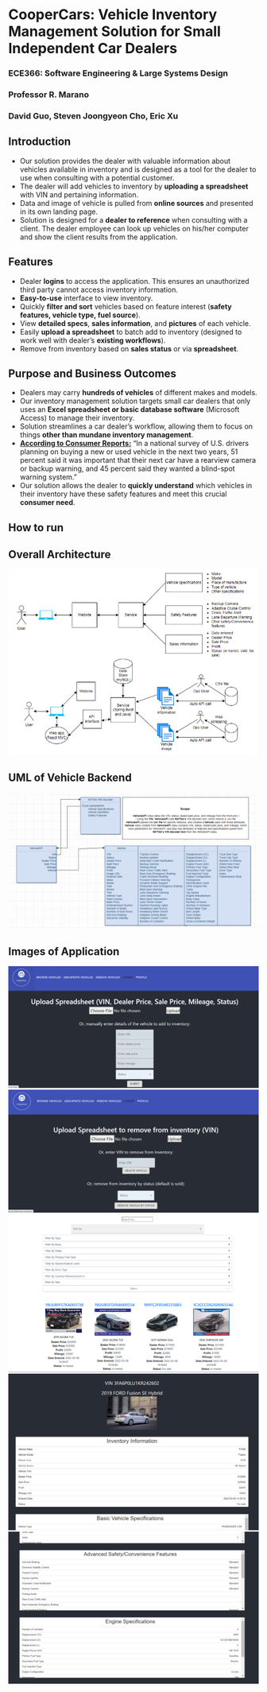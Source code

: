 # CooperCars: Vehicle Inventory Management Solution for Small Independent Car Dealers
### ECE366: Software Engineering & Large Systems Design 
### Professor R. Marano
### David Guo, Steven Joongyeon Cho, Eric Xu

## Introduction
- Our solution provides the dealer with valuable information about vehicles available in inventory and is designed as a tool for the dealer to use when consulting with a potential customer.
- The dealer will add vehicles to inventory by **uploading a spreadsheet** with VIN and pertaining information.
- Data and image of vehicle is pulled from **online sources** and presented in its own landing page.
- Solution is designed for a **dealer to reference** when consulting with a client. The dealer employee can look up vehicles on his/her computer and show the client results from the application. 

## Features
- Dealer **logins** to access the application. This ensures an unauthorized third party cannot access inventory information. 
- **Easy-to-use** interface to view inventory. 
- Quickly **filter and sort** vehicles based on feature interest (**safety features, vehicle type, fuel source**). 
- View **detailed specs**, **sales information**, and **pictures** of each vehicle. 
- Easily **upload a spreadsheet** to batch add to inventory (designed to work well with dealer’s **existing workflows**). 
- Remove from inventory based on **sales status** or via **spreadsheet**.

## Purpose and Business Outcomes 
- Dealers may carry **hundreds of vehicles** of different makes and models. 
- Our inventory management solution targets small car dealers that only uses an **Excel spreadsheet or basic database software** (Microsoft Access) to manage their inventory.
- Solution streamlines a car dealer’s workflow, allowing them to focus on things **other than mundane inventory management**.
- [**According to Consumer Reports:**](https://www.consumerreports.org/car-safety/car-safety-survey-new-car-buyers-want-advanced-safety-not-automation/) “In a national survey of U.S. drivers planning on buying a new or used vehicle in the next two years, 51 percent said it was important that their next car have a rearview camera or backup warning, and 45 percent said they wanted a blind-spot warning system.”
- Our solution allows the dealer to **quickly understand** which vehicles in their inventory have these safety features and meet this crucial **consumer need**.

## How to run

## Overall Architecture
![image1](overall_arch.png)

## UML of Vehicle Backend
![image1](backend_vehicles_scope.png)

## Images of Application
![image1](addVehicle.png)
![image2](removeVehicle.png)
![image3](browseVehicle.png)
![image4](vehicleDetails1.png)
![image5](vehicleDetails2.png)







